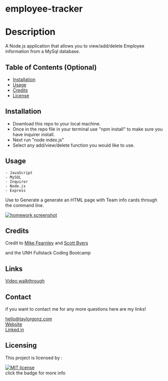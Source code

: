 # employee-tracker

# Description

A Node.js application that allows you to view/add/delete Employee information from a MySql database.

## Table of Contents (Optional)


* [Installation](#installation)
* [Usage](#usage)
* [Credits](#credits)
* [License](#license)


## Installation

- Download this repo to your local machine.
- Once in the repo file in your terminal use "npm install" to make sure you have inquirer install.
- Next run "node index.js"
- Select any add/view/delete function you would like to use.



## Usage 

```
- JavaScript
- MySQL
- Inquirer
- Node.js
- Express

```
Use to Generate a generate an HTML page with Team info cards through the command line.

[![homework screenshot](http://img.youtube.com/vi/q-MYKnMi0RA/0.jpg)](http://www.youtube.com/watch?v=q-MYKnMi0RA "MySQL employee tracker")




## Credits
Credit to [Mike Fearnley](https://michaelfearnley.com/) and [Scott Byers](https://github.com/switch120)

and the UNH Fullstack Coding Bootcamp

## Links 

[Video walkthrough](http://www.youtube.com/watch?v=q-MYKnMi0RA)

## Contact

if you want to contact me for any more questions here are my links!

hello@taylorgonz.com
\
[Website](http://www.taylorgonz.com)
\
[Linked in](https://www.linkedin.com/in/taylorgonz/)

## Licensing
This project is licensed by : 

[![MIT license](https://img.shields.io/badge/License-MIT-blue.svg)](https://lbesson.mit-license.org/) \
click the badge for more info